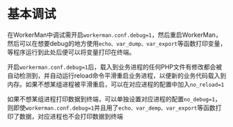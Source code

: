 # 基本调试

在WorkerMan中调试需开启```workerman.conf.debug=1```，然后重启WorkerMan，然后可以在想要debug的地方使用```echo、var_dump、var_export```等函数打印变量，等程序运行到此处后便可以将变量打印在终端。

开启```workerman.conf.debug=1```后，载入到业务进程的任何PHP文件有修改都会被自动检测到，并自动运行reload命令平滑重启业务进程，以便新的业务代码载入到内存。如果不想某组进程被平滑重启，可以在对应进程的配置中加入```no_reload=1```

如果不想某组进程打印数据到终端，可以单独设置对应进程的配置```no_debug=1```，则即使```workerman.conf.debug=1```并且用了```echo、var_demp、var_export```等函数打印了数据，对应进程也不会打印数据到终端
